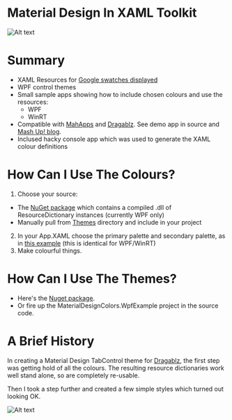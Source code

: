 # Material Design In XAML Toolkit

![Alt text](https://dragablz.files.wordpress.com/2015/02/materialdesigndemo31.gif "Material Design Themes")

# Summary

 * XAML Resources for [Google swatches displayed](http://www.google.co.uk/design/spec/style/color.html#color-ui-color-application)
 * WPF control themes
 * Small sample apps showing how to include chosen colours and use the resources:
   * WPF
   * WinRT
 * Compatible with [MahApps](http://mahapps.com) and [Dragablz](https://github.com/ButchersBoy/Dragablz).  See demo app in source and [Mash Up! blog](http://dragablz.net/2015/02/25/material-design-in-xaml-mash-up/).
 * Inclused hacky console app which was used to generate the XAML colour definitions

# How Can I Use The Colours?

1. Choose your source:
 * The [NuGet package](https://www.nuget.org/packages/MaterialDesignColors/) which contains a compiled .dll of ResourceDictionary instances (currently WPF only)
 * Manually pull from [Themes](https://github.com/ButchersBoy/MaterialDesignColorsInXamlToolkit/tree/master/Themes) directory and include in your project
2. In your App.XAML choose the primary palette and secondary palette, as in [this example](https://github.com/ButchersBoy/MaterialDesignColorsInXamlToolkit/blob/master/MaterialDesignColors.UniversalExample/App.xaml) (this is identical for WPF/WinRT)
3. Make colourful things.
 
# How Can I Use The Themes?

* Here's the [Nuget package](https://www.nuget.org/packages/MaterialDesignThemes/).
* Or fire up the MaterialDesignColors.WpfExample project in the source code.

# A Brief History

In creating a Material Design TabControl theme for [Dragablz](https://github.com/ButchersBoy/Dragablz), the first step was getting hold of all the colours.  The resulting resource dictionaries work well stand alone, so are completely re-usable. 

Then I took a step further and created a few simple styles which turned out looking OK.

![Alt text](https://dragablz.files.wordpress.com/2015/02/materialdesigndemo23.png "Material Design Themes")

